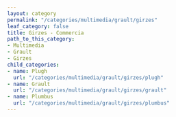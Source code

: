 ```yaml
---
layout: category
permalink: "/categories/multimedia/grault/girzes"
leaf_category: false
title: Girzes - Commercia
path_to_this_category:
- Multimedia
- Grault
- Girzes
child_categories:
- name: Plugh
  url: "/categories/multimedia/grault/girzes/plugh"
- name: Grault
  url: "/categories/multimedia/grault/girzes/grault"
- name: Plumbus
  url: "/categories/multimedia/grault/girzes/plumbus"
---
```

